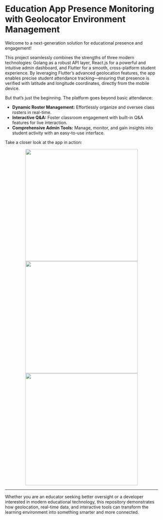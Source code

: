 # Education App Presence Monitoring with Geolocator Environment Management

Welcome to a next-generation solution for educational presence and engagement!

This project seamlessly combines the strengths of three modern technologies: Golang as a robust API layer, React.js for a powerful and intuitive admin dashboard, and Flutter for a smooth, cross-platform student experience. By leveraging Flutter’s advanced geolocation features, the app enables precise student attendance tracking—ensuring that presence is verified with latitude and longitude coordinates, directly from the mobile device.

But that’s just the beginning. The platform goes beyond basic attendance:
- **Dynamic Roster Management:** Effortlessly organize and oversee class rosters in real-time.
- **Interactive Q&A:** Foster classroom engagement with built-in Q&A features for live interaction.
- **Comprehensive Admin Tools:** Manage, monitor, and gain insights into student activity with an easy-to-use interface.

Take a closer look at the app in action:

<p align="center">
  <img src="https://github.com/T0MM11Y/Development-of-Education-App-Presence-Monitoring-with-Geolocator-Environment-Management-/blob/main/Overview/login%26dashboarduser.jpg" width="370"/>
  <img src="https://github.com/T0MM11Y/Development-of-Education-App-Presence-Monitoring-with-Geolocator-Environment-Management-/blob/main/Overview/roster%26qnauser.jpg" width="370"/>
  <img src="https://github.com/T0MM11Y/Development-of-Education-App-Presence-Monitoring-with-Geolocator-Environment-Management-/blob/main/Overview/dashboard%26login.jpg" width="370"/>
</p>

---

Whether you are an educator seeking better oversight or a developer interested in modern educational technology, this repository demonstrates how geolocation, real-time data, and interactive tools can transform the learning environment into something smarter and more connected.
